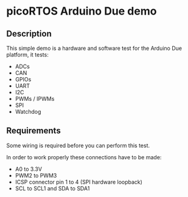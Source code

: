# picoRTOS Arduino Due demo

## Description

This simple demo is a hardware and software test for the Arduino Due platform, it tests:

  - ADCs
  - CAN
  - GPIOs
  - UART
  - I2C
  - PWMs / IPWMs
  - SPI
  - Watchdog

## Requirements

Some wiring is required before you can perform this test.

In order to work properly these connections have to be made:

  - A0 to 3.3V
  - PWM2 to PWM3
  - ICSP connector pin 1 to 4 (SPI hardware loopback)
  - SCL to SCL1 and SDA to SDA1
